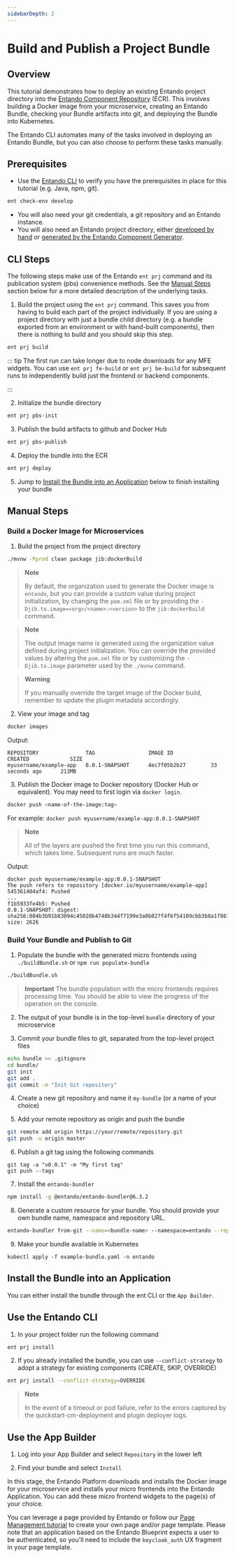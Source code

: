 ```yaml
---
sidebarDepth: 2
---
```

# Build and Publish a Project Bundle
## Overview
This tutorial demonstrates how to deploy an existing Entando project directory into the [Entando Component Repository](../../../docs/getting-started/concepts-overview.md#entando-component-repository) (ECR). This involves building a Docker image from your microservice, creating an Entando Bundle, checking your Bundle artifacts into git, and deploying the Bundle into Kubernetes.

The Entando CLI automates many of the tasks involved in deploying an Entando Bundle, but you can also choose to perform these tasks manually.

## Prerequisites
* Use the [Entando CLI](../../../docs/reference/entando-cli.md#check-environment) to verify you have the prerequisites in place for this tutorial (e.g. Java, npm, git).
``` sh
ent check-env develop
```
* You will also need your git credentials, a git repository and an Entando instance.
* You will also need an Entando project directory, either [developed by hand](./publish-simple-bundle.md) or [generated by the Entando Component Generator](../ms/generate-microservices-and-micro-frontends.md).

## CLI Steps
The following steps make use of the Entando `ent prj` command and its publication system (pbs) convenience methods. See the [Manual Steps](#manual-steps) section below for a more detailed description of the underlying tasks.

1. Build the project using the `ent prj` command. This saves you from having to build each part of the project individually. If you are using a project directory with just a bundle child directory (e.g. a bundle exported from an environment or with hand-built components), then there is nothing to build and you should skip this step.
``` sh
ent prj build
```
::: tip
The first run can take longer due to node downloads for any MFE widgets. You can use `ent prj fe-build` or `ent prj be-build` for subsequent runs to independently build just the frontend or backend components.

:::

2. Initialize the bundle directory
``` sh
ent prj pbs-init
```

3. Publish the build artifacts to github and Docker Hub  
``` sh
ent prj pbs-publish
```

4. Deploy the bundle into the ECR
``` sh
ent prj deploy
```
5. Jump to [Install the Bundle into an Application](#install-the-bundle-into-an-application) below to finish installing your bundle

## Manual Steps

### Build a Docker Image for Microservices
1. Build the project from the project directory
 ```sh
 ./mvnw -Pprod clean package jib:dockerBuild
````

> **Note**
>
> By default, the organization used to generate the Docker image is `entando`, but you can provide a custom value during project initialization, by changing the `pom.xml` file or by providing the `-Djib.to.image=<org>/<name>:<version>` to the `jib:dockerBuild` command.

> **Note**
>
> The output image name is generated using the organization value defined during project initialization. You can override the provided values by altering the `pom.xml` file or by customizing the `-Djib.to.image` parameter used by the `./mvnw` command.

> **Warning**
>
> If you manually override the target image of the Docker build, remember to update the plugin metadata accordingly.

2. View your image and tag
``` sh
docker images
```
Output:
```
REPOSITORY               TAG                 IMAGE ID            CREATED             SIZE
myusername/example-app   0.0.1-SNAPSHOT      4ec7f05b2b27        33 seconds ago      213MB
```

3. Publish the Docker image to Docker repository (Docker Hub or equivalent). You may need to first login via `docker login`.
```sh
docker push <name-of-the-image:tag>
```
For example: `docker push myusername/example-app:0.0.1-SNAPSHOT`

  > **Note**
  >
  > All of the layers are pushed the first time you run this command, which takes time. Subsequent runs are much faster.

Output:
```
docker push myusername/example-app:0.0.1-SNAPSHOT
The push refers to repository [docker.io/myusername/example-app]
545361404af4: Pushed
...
f1b5933fe4b5: Pushed
0.0.1-SNAPSHOT: digest: sha256:804b3b91b83094c45020b4748b344f7199e3a0b027f4f6f54109cbb3b8a1f867 size: 2626
```

### Build Your Bundle and Publish to Git
1. Populate the bundle with the generated micro frontends using `./buildBundle.sh` or `npm run populate-bundle`
```sh
./buildBundle.sh
```

> **Important**
> The bundle population with the micro frontends requires processing time. You should be able to view the progress of the operation on the console.

2. The output of your bundle is in the top-level `bundle` directory of your microservice

3. Commit your bundle files to git, separated from the top-level project files
``` sh
echo bundle >> .gitignore
cd bundle/
git init
git add .
git commit -m "Init Git repository"
```

4. Create a new git repository and name it `my-bundle` (or a name of your choice)

5. Add your remote repository as origin and push the bundle
``` sh
git remote add origin https://your/remote/repository.git
git push -u origin master
```

6. Publish a git tag using the following commands
```
git tag -a "v0.0.1" -m "My first tag"
git push --tags
```

7. Install the `entando-bundler`
``` sh
npm install -g @entando/entando-bundler@6.3.2
```

8. Generate a custom resource for your bundle. You should provide your own bundle name, namespace and repository URL.

``` sh
entando-bundler from-git --name=<bundle-name> --namespace=entando --repository=<your-repository-url> --dry-run > example-bundle.yaml
```

9. Make your bundle available in Kubernetes
```
kubectl apply -f example-bundle.yaml -n entando
```

## Install the Bundle into an Application
You can either install the bundle through the ent CLI or the `App Builder`.
## Use the Entando CLI
1. In your project folder run the following command
``` sh
ent prj install
```
2. If you already installed the bundle, you can use `--conflict-strategy` to adopt a strategy for existing components (CREATE, SKIP, OVERRIDE)
``` sh
ent prj install --conflict-strategy=OVERRIDE
```

  > **Note**
  >
  > In the event of a timeout or pod failure, refer to the errors captured by the quickstart-cm-deployment and plugin deployer logs. 

## Use the App Builder
1. Log into your App Builder and select `Repository` in the lower left

2. Find your bundle and select `Install`

In this stage, the Entando Platform downloads and installs the Docker image for your microservice and installs your micro frontends into the Entando Application. You can add these micro frontend widgets to the page(s) of your choice.

You can leverage a page provided by Entando or follow our [Page Management tutorial](../../compose/page-management.md) to create your own page and/or page template. Please note that an application based on the Entando Blueprint expects a user to be authenticated, so you'll need to include the `keycloak_auth` UX fragment in your page template.

